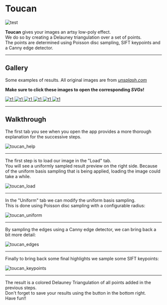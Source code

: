

# Toucan 
![test](./ui/toucan_icon_100_100.png)

**Toucan** gives your images an artsy low-poly effect.   
We do so by creating a Delauney triangulation over a set of points.  
The points are determined using Poisson disc sampling, SIFT keypoints and a Canny edge detector.

-----
## Gallery

Some examples of results. All original images are from _[unsplash.com](https://unsplash.com/)_

**Make sure to click these images to open the corresponding *SVGs*!**

[ ![t1](./doc/gallery/t2_.png) ](https://github.com/berryvansomeren/toucan/assets/6871825/d40b691e-e336-4a30-a128-b2d619c4e5a7)
[ ![t1](./doc/gallery/t3_.png) ](https://github.com/berryvansomeren/toucan/assets/6871825/61770ffd-2ff4-4801-809c-5be1adcdd4b9)
[ ![t1](./doc/gallery/t1_.png) ](https://github.com/berryvansomeren/toucan/assets/6871825/4fb2f45a-7d82-4911-b5a2-f811a4d8c007)
[ ![t1](./doc/gallery/t6_.png) ](https://github.com/berryvansomeren/toucan/assets/6871825/08b851b3-d0eb-4a4a-a4c0-a49f6dffece8)
[ ![t1](./doc/gallery/t5_.png) ](https://github.com/berryvansomeren/toucan/assets/6871825/b76389b0-5913-47f7-bf3c-c9e65757fdd4)
[ ![t1](./doc/gallery/t4_.png) ](https://github.com/berryvansomeren/toucan/assets/6871825/17162b60-0fcf-4686-b48d-2760f5141289)

-----
## Walkthrough

The first tab you see when you open the app provides a more thorough explanation for the successive steps.

![toucan_help](./doc/toucan_help.png)

-----
The first step is to load our image in the "Load" tab.  
You will see a uniformly sampled result preview on the right side.
Because of the uniform basis sampling that is being applied, loading the image could take a while. 

![toucan_load](./doc/toucan_load.png)

-----
In the "Uniform" tab we can modify the uniform basis sampling.  
This is done using Poisson disc sampling with a configurable radius:

![toucan_uniform](./doc/toucan_uniform.png)

-----
By sampling the edges using a Canny edge detector, we can bring back a bit more detail:

![toucan_edges](./doc/toucan_edges.png)

-----
Finally to bring back some final highlights we sample some SIFT keypoints:

![toucan_keypoints](./doc/toucan_keypoints.png)

-----
The result is a colored Delauney Triangulation of all points added in the previous steps.  
Don't forget to save your results using the button in the bottom right.  
Have fun!!
